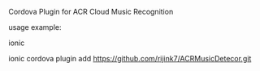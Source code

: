 Cordova Plugin for ACR Cloud Music Recognition 

usage example:

ionic

ionic cordova plugin add https://github.com/rijink7/ACRMusicDetecor.git 
